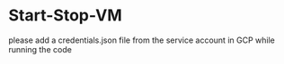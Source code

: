 # Start-Stop-VM

please add a credentials.json file from the service account in GCP while running the code
